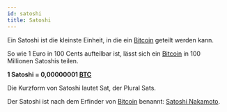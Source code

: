 ```yaml
---
id: satoshi
title: Satoshi
---
```


Ein Satoshi ist die kleinste Einheit, in die ein [Bitcoin](../b/bitcoin) geteilt werden kann.

So wie 1 Euro in 100 Cents aufteilbar ist, lässt sich ein [Bitcoin](../b/bitcoin) in 100 Millionen Satoshis teilen.

**1 Satoshi = 0,00000001 [BTC](../b/btc)**

Die Kurzform von Satoshi lautet Sat, der Plural Sats.

Der Satoshi ist nach dem Erfinder von [Bitcoin](../b/bitcoin) benannt: [Satoshi Nakamoto](satoshi-nakamoto).
